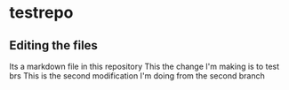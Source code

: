 # testrepo
## Editing the files
Its a markdown file in this repository
This the change I'm making is to test brs
This is the second modification I'm doing from the second branch
